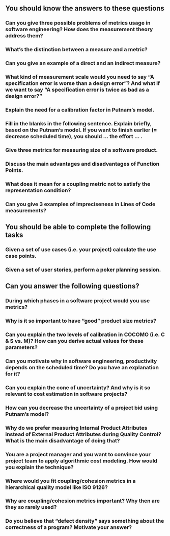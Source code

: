 ## You should know the answers to these questions
### Can you give three possible problems of metrics usage in software engineering? How does the measurement theory address them?
### What’s the distinction between a measure and a metric?
### Can you give an example of a direct and an indirect measure?
### What kind of measurement scale would you need to say “A specification error is worse than a design error”? And what if we want to say “A specification error is twice as bad as a design error?”
### Explain the need for a calibration factor in Putnam’s model.
### Fill in the blanks in the following sentence. Explain briefly, based on the Putnam’s model. If you want to finish earlier (= decrease scheduled time), you should ... the effort ... .
### Give three metrics for measuring size of a software product.
### Discuss the main advantages and disadvantages of Function Points.
### What does it mean for a coupling metric not to satisfy the representation condition?
### Can you give 3 examples of impreciseness in Lines of Code measurements?

## You should be able to complete the following tasks
### Given a set of use cases (i.e. your project) calculate the use case points.
### Given a set of user stories, perform a poker planning session.

## Can you answer the following questions?
### During which phases in a software project would you use metrics?
### Why is it so important to have “good” product size metrics?
### Can you explain the two levels of calibration in COCOMO (i.e. C & S vs. M)? How can you derive actual values for these parameters?
### Can you motivate why in software engineering, productivity depends on the scheduled time? Do you have an explanation for it?
### Can you explain the cone of uncertainty? And why is it so relevant to cost estimation in software projects?
### How can you decrease the uncertainty of a project bid using Putnam’s model?
### Why do we prefer measuring Internal Product Attributes instead of External Product Attributes during Quality Control? What is the main disadvantage of doing that?
### You are a project manager and you want to convince your project team to apply algorithmic cost modeling. How would you explain the technique?
### Where would you fit coupling/cohesion metrics in a hierarchical quality model like ISO 9126?
### Why are coupling/cohesion metrics important? Why then are they so rarely used?
### Do you believe that “defect density” says something about the correctness of a program? Motivate your answer?